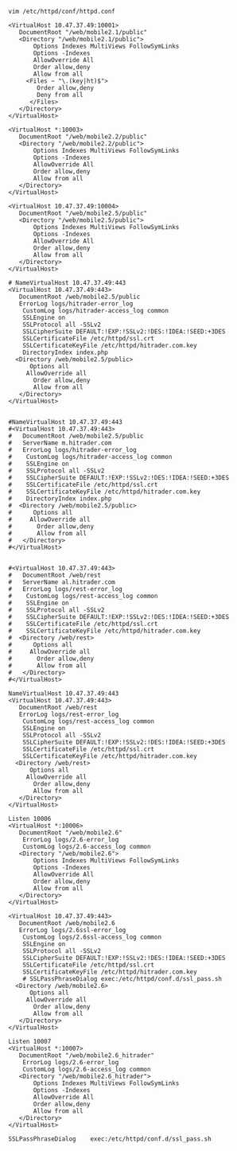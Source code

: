     vim /etc/httpd/conf/httpd.conf
    
    <VirtualHost 10.47.37.49:10001>
       DocumentRoot "/web/mobile2.1/public"
       <Directory "/web/mobile2.1/public">
           Options Indexes MultiViews FollowSymLinks
           Options -Indexes
           AllowOverride All
           Order allow,deny
           Allow from all
         <Files ~ "\.(key|ht)$">
            Order allow,deny
            Deny from all
          </Files>
       </Directory>
    </VirtualHost>
    
    <VirtualHost *:10003>
       DocumentRoot "/web/mobile2.2/public"
       <Directory "/web/mobile2.2/public">
           Options Indexes MultiViews FollowSymLinks
           Options -Indexes
           AllowOverride All
           Order allow,deny
           Allow from all
       </Directory>
    </VirtualHost>
    
    <VirtualHost 10.47.37.49:10004>
       DocumentRoot "/web/mobile2.5/public"
       <Directory "/web/mobile2.5/public">
           Options Indexes MultiViews FollowSymLinks
           Options -Indexes
           AllowOverride All
           Order allow,deny
           Allow from all
       </Directory>
    </VirtualHost>
    
    # NameVirtualHost 10.47.37.49:443
    <VirtualHost 10.47.37.49:443>
       DocumentRoot /web/mobile2.5/public
       ErrorLog logs/hitrader-error_log
        CustomLog logs/hitrader-access_log common
        SSLEngine on
        SSLProtocol all -SSLv2
        SSLCipherSuite DEFAULT:!EXP:!SSLv2:!DES:!IDEA:!SEED:+3DES
        SSLCertificateFile /etc/httpd/ssl.crt
        SSLCertificateKeyFile /etc/httpd/hitrader.com.key
        DirectoryIndex index.php
      <Directory /web/mobile2.5/public>
          Options all
         AllowOverride all
           Order allow,deny
           Allow from all
       </Directory>
    </VirtualHost>
    
    
    #NameVirtualHost 10.47.37.49:443
    #<VirtualHost 10.47.37.49:443>
    #   DocumentRoot /web/mobile2.5/public
    #   ServerName m.hitrader.com
    #   ErrorLog logs/hitrader-error_log
    #    CustomLog logs/hitrader-access_log common
    #    SSLEngine on
    #    SSLProtocol all -SSLv2
    #    SSLCipherSuite DEFAULT:!EXP:!SSLv2:!DES:!IDEA:!SEED:+3DES
    #    SSLCertificateFile /etc/httpd/ssl.crt
    #    SSLCertificateKeyFile /etc/httpd/hitrader.com.key
    #    DirectoryIndex index.php
    #  <Directory /web/mobile2.5/public>
    #      Options all
    #     AllowOverride all
    #       Order allow,deny
    #       Allow from all
    #   </Directory>
    #</VirtualHost>
    
    
    #<VirtualHost 10.47.37.49:443>
    #   DocumentRoot /web/rest
    #   ServerName al.hitrader.com
    #   ErrorLog logs/rest-error_log
    #    CustomLog logs/rest-access_log common
    #    SSLEngine on
    #    SSLProtocol all -SSLv2
    #    SSLCipherSuite DEFAULT:!EXP:!SSLv2:!DES:!IDEA:!SEED:+3DES
    #    SSLCertificateFile /etc/httpd/ssl.crt
    #    SSLCertificateKeyFile /etc/httpd/hitrader.com.key
    #  <Directory /web/rest>
    #      Options all
    #     AllowOverride all
    #       Order allow,deny
    #       Allow from all
    #   </Directory>
    #</VirtualHost>
    
    NameVirtualHost 10.47.37.49:443
    <VirtualHost 10.47.37.49:443>
       DocumentRoot /web/rest
       ErrorLog logs/rest-error_log
        CustomLog logs/rest-access_log common
        SSLEngine on
        SSLProtocol all -SSLv2
        SSLCipherSuite DEFAULT:!EXP:!SSLv2:!DES:!IDEA:!SEED:+3DES
        SSLCertificateFile /etc/httpd/ssl.crt
        SSLCertificateKeyFile /etc/httpd/hitrader.com.key
      <Directory /web/rest>
          Options all
         AllowOverride all
           Order allow,deny
           Allow from all
       </Directory>
    </VirtualHost>
    
    Listen 10006
    <VirtualHost *:10006>
       DocumentRoot "/web/mobile2.6"
        ErrorLog logs/2.6-error_log
        CustomLog logs/2.6-access_log common
       <Directory "/web/mobile2.6">
           Options Indexes MultiViews FollowSymLinks
           Options -Indexes
           AllowOverride All
           Order allow,deny
           Allow from all
       </Directory>
    </VirtualHost>
    
    <VirtualHost 10.47.37.49:443>
       DocumentRoot /web/mobile2.6
       ErrorLog logs/2.6ssl-error_log
        CustomLog logs/2.6ssl-access_log common
        SSLEngine on
        SSLProtocol all -SSLv2
        SSLCipherSuite DEFAULT:!EXP:!SSLv2:!DES:!IDEA:!SEED:+3DES
        SSLCertificateFile /etc/httpd/ssl.crt
        SSLCertificateKeyFile /etc/httpd/hitrader.com.key
        # SSLPassPhraseDialog exec:/etc/httpd/conf.d/ssl_pass.sh
      <Directory /web/mobile2.6>
          Options all
         AllowOverride all
           Order allow,deny
           Allow from all
       </Directory>
    </VirtualHost>
    
    Listen 10007
    <VirtualHost *:10007>
       DocumentRoot "/web/mobile2.6_hitrader"
        ErrorLog logs/2.6-error_log
        CustomLog logs/2.6-access_log common
       <Directory "/web/mobile2.6_hitrader">
           Options Indexes MultiViews FollowSymLinks
           Options -Indexes
           AllowOverride All
           Order allow,deny
           Allow from all
       </Directory>
    </VirtualHost>
    
    SSLPassPhraseDialog    exec:/etc/httpd/conf.d/ssl_pass.sh